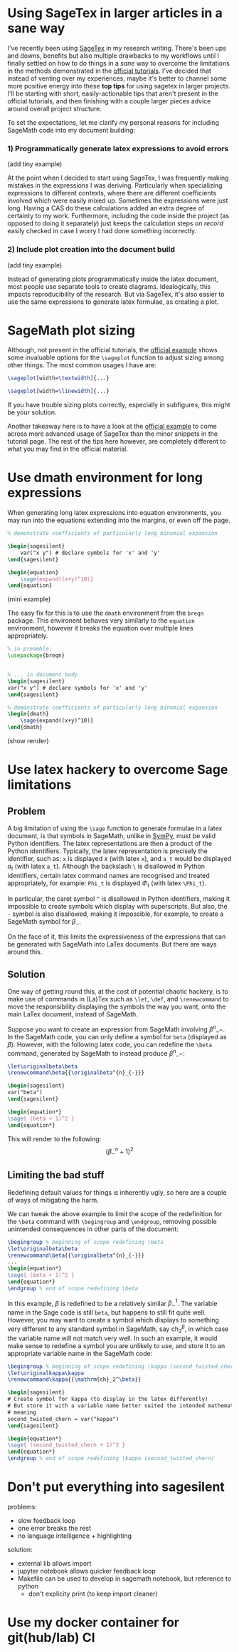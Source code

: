 # Using SageTex in larger articles in a sane way

I've recently been using
[SageTex](https://doc.sagemath.org/html/en/tutorial/sagetex.html) in my
research writing.
There's been ups and downs, benefits but also multiple drawbacks to my
workflows until I finally settled on how to do things in a *sane* way to
overcome the limitations in the methods demonstrated in the
[official tutorials](https://doc.sagemath.org/html/en/tutorial/sagetex.html).
I've decided that instead of venting over my experiences, maybe it's better to
channel some more positive energy into these **top tips** for using sagetex in
larger projects.
I'll be starting with short, easily-actionable tips that aren't present in the
official tutorials, and then finishing with a couple larger pieces advice around
overall project structure.


To set the expectations, let me clarify my personal reasons for including
SageMath code into my document building:

### 1) Programmatically generate latex expressions to avoid errors
(add tiny example)

At the point when I decided to start using SageTex, I was frequently making
mistakes in the expressions I was deriving. Particularly when specializing
expressions to different contexts, where there are different coefficients
involved which were easily mixed up. Sometimes the expressions were just long.
Having a CAS do these calculations added an extra degree of certainty to my
work. Furthermore, including the code inside the project (as opposed to doing
it separately) just keeps the calculation steps *on record* easily checked in
case I worry I had done something incorrectly.

### 2) Include plot creation into the document build
(add tiny example)

Instead of generating plots programmatically inside the latex document, most
people use separate tools to create diagrams. Idealogically, this impacts
reproducibility of the research. But via SageTex, it's also easier to use the same
expressions to generate latex formulae, as creating a plot.

# SageMath plot sizing

Although, not present in the official tutorials, the
[official example](https://github.com/sagemath/sagetex/blob/master/example.tex)
shows some invaluable options for the `\sageplot` function to adjust sizing
among other things.
The most common usages I have are:
```latex
\sageplot[width=\textwidth]{...}
```
```latex
\sageplot[width=\linewidth]{...}
```
If you have trouble sizing plots correctly, especially in subfigures, this
might be your solution.


Another takeaway here is to have a look at the
[official example](https://github.com/sagemath/sagetex/blob/master/example.tex)
to come across more advanced usage of SageTex than the minor snippets in the
tutorial page.
The rest of the tips here however, are completely different to what you may
find in the official material.

# Use dmath environment for long expressions
When generating long latex expressions into equation environments, you may run
into the equations extending into the margins, or even off the page.

```latex
% demonstrate coefficients of particularly long binomial expansion

\begin{sagesilent}
    var("x y") # declare symbols for 'x' and 'y'
\end{sagesilent}

\begin{equation}
    \sage{expand((x+y)^10)}
\end{equation}
```
(mini example)

The easy fix for this is to use the `dmath` environment from the `breqn`
package. This environent behaves very similarly to the `equation` environment,
however it breaks the equation over multiple lines appropriately.

```latex
% in preamble:
\usepackage{breqn}


% ... in document body
\begin{sagesilent}
var("x y") # declare symbols for 'x' and 'y'
\end{sagesilent}

% demonstrate coefficients of particularly long binomial expansion
\begin{dmath}
    \sage{expand((x+y)^10)}
\end{dmath}
```

(show render)


# Use latex hackery to overcome Sage limitations

## Problem

A big limitation of using the `\sage` function to generate formulae in a latex
document, is that symbols in SageMath, unlike in
[SymPy](https://www.sympy.org/en/index.html), must be valid Python
identifiers.
The latex representations are then a product of the Python identifiers.
Typically, the latex representation is precisely the identifier, such as:
`x` is displayed $x$ (with latex `x`), and `a_t` would be displayed $a_t$
(with latex `a_t`).
Although the backslash `\` is disallowed in Python identifiers, certain latex
command names are recognised and treated appropriately, for example:
`Phi_t` is displayed $\Phi_t$ (with latex `\Phi_t`).

In particular, the caret symbol `^` is disallowed in Python identifiers,
making it impossible to create symbols which display with superscripts.
But also, the `-` symbol is also disallowed, making it impossible, for
example, to create a SageMath symbol for $\beta_{-}$.

On the face of it, this limits the expressiveness of the expressions that can
be generated with SageMath into LaTex documents. But there are ways around
this.

## Solution

One way of getting round this, at the cost of potential chaotic hackery, is to
make use of commands in (La)Tex such as `\let`, `\def`, and `\renewcommand` to
move the responsibility displaying the symbols the way you want, onto the main
LaTex document, instead of SageMath.

Suppose you want to create an expression from SageMath involving $\beta^{n}\_{-}$.
In the SageMath code, you can only define a symbol for `beta` (displayed as
$\beta$).
However, with the following latex code, you can redefine the `\beta` command,
generated by SageMath to instead produce $\beta^{n}\_{-}$:

```latex
\let\originalbeta\beta
\renewcommand\beta{{\originalbeta^{n}_{-}}}

\begin{sagesilent}
var("beta")
\end{sagesilent}

\begin{equation*}
\sage{ (beta + 1)^2 }
\end{equation*}
```
This will render to the following:
$$(\beta^n_- + 1)^2$$

## Limiting the bad stuff

Redefining default values for things is inherently ugly, so here are a couple
of ways of mitigating the harm.

We can tweak the above example to limit the scope of the redefinition for the
`\beta` command with `\begingroup` and `\endgroup`, removing possible
unintended consequences in other parts of the document:

```latex
\begingroup % beginning of scope redefining \beta
\let\originalbeta\beta
\renewcommand\beta{{\originalbeta^{n}_{-}}}
...
\begin{equation*}
\sage{ (beta + 1)^2 }
\end{equation*}
\endgroup % end of scope redefining \beta
```

In this example, $\beta$ is redefined to be a relatively similar $\beta^1_-$.
The variable name in the Sage code is still `beta`, but happens to still fit
quite well.
However, you may want to create a symbol which displays to something very
different to any standard symbol in SageMath, say $\mathrm{ch}_2^\beta$, in
which case the variable name will not match very well.
In such an example, it would make sense to redefine a symbol you are unlikely
to use, and store it to an appropriate variable name in the SageMath code:

```latex
\begingroup % beginning of scope redefining \kappa (second_twisted_chern)
\let\originalkappa\kappa
\renewcommand\kappa{{\mathrm{ch}_2^\beta}}

\begin{sagesilent}
# Create symbol for kappa (to display in the latex differently)
# But store it with a variable name better suited the intended mathematical
# meaning
second_twisted_chern = var("kappa")
\end{sagesilent}

\begin{equation*}
\sage{ (second_twisted_chern + 1)^2 }
\end{equation*}
\endgroup % end of scope redefining \kappa (second_twisted_chern)
```

# Don't put everything into sagesilent

problems:
- slow feedback loop
- one error breaks the rest
- no language intelligence + highlighting

solution:
- external lib allows import
- jupyter notebook allows quicker feedback loop
- Makefile can be used to develop in sagemath notebook, but reference to python
  - don't explicity print (to keep import cleaner)

# Use my docker container for git(hub/lab) CI

